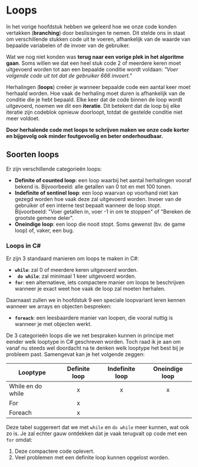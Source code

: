 # Loops <!--\label{ch:6}-->

In het vorige hoofdstuk hebben we geleerd hoe we onze code konden vertakken (**branching**) door beslissingen te nemen. Dit stelde ons in staat om verschillende stukken code uit te voeren, afhankelijk van de waarde van bepaalde variabelen of de invoer van de gebruiker.

Wat we nog niet konden was **terug naar een vorige plek in het algoritme gaan**. Soms willen we dat een heel stuk code 2 of meerdere keren moet uitgevoerd worden tot aan een bepaalde conditie wordt voldaan: *"Voer volgende code uit tot dat de gebruiker 666 invoert."* 

Herhalingen (**loops**) creëer je wanneer bepaalde code een aantal keer moet herhaald worden. Hoe vaak de herhaling moet duren is afhankelijk van de conditie die je hebt bepaald.  Elke keer dat de code binnen de loop wordt uitgevoerd, noemen we dit een **iteratie**. Dit betekent dat de loop bij elke iteratie zijn codeblok opnieuw doorloopt, totdat de gestelde conditie niet meer voldoet.

**Door herhalende code met loops te schrijven maken we onze code korter en bijgevolg ook minder foutgevoelig en beter onderhoudbaar.**




## Soorten loops

Er zijn verschillende categorieën loops:

* **Definite of counted loop**: een loop waarbij het aantal herhalingen vooraf bekend is. Bijvoorbeeld: alle getallen van 0 tot en met 100 tonen.
* **Indefinite of sentinel loop**: een loop waarvan op voorhand niet kan gezegd worden hoe vaak deze zal uitgevoerd worden. Invoer van de gebruiker of een interne test bepaalt wanneer de loop stopt. Bijvoorbeeld: "Voer getallen in, voer -1 in om te stoppen" of "Bereken de grootste gemene deler".
* **Oneindige loop**: een loop die nooit stopt. Soms gewenst (bv. de game loop) of, vaker, een bug.

<!-- \newpage -->


### Loops in C\#

Er zijn 3 standaard manieren om loops te maken in C#:

* **``while``**: zal 0 of meerdere keren uitgevoerd worden.
* **`` do while``**: zal minimaal 1 keer uitgevoerd worden.
* **``for``**: een alternatieve, iets compactere manier om loops te beschrijven wanneer je exact weet hoe vaak de loop zal moeten herhalen.

Daarnaast zullen we in hoofdstuk 9 een speciale loopvariant leren kennen wanneer we arrays en objecten bespreken:

* **``foreach``**: een leesbaardere manier van loopen, die vooral nuttig is wanneer je met objecten werkt.

De 3 categorieën loops die we net bespraken kunnen in principe met eender welk looptype in C# geschreven worden. Toch raad ik je aan om vanaf nu steeds wel doordacht na te denken welk looptype het best bij je probleem past. Samengevat kan je het volgende zeggen:

| Looptype          | Definite loop | Indefinite loop | Oneindige loop |
| ----------------- | :-----------------: | :-----------------: | :-----------------: |
| While en do while | x             | x               | x              |
| For               | x             |                 |                |
| Foreach           | x             |                 |                |

Deze tabel suggereert dat we met ``while`` en ``do while`` meer kunnen, wat ook zo is. Je zal echter gauw ontdekken dat je vaak terugvalt op code met een  ``for`` omdat:

1. Deze compactere code oplevert.
2. Veel problemen met een definite loop kunnen opgelost worden. 



